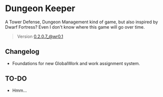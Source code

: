 # Dungeon Keeper

A Tower Defense, Dungeon Management kind of game, but also inspired by Dwarf Fortress? Even I don't know where this game will go over time.

> Version 0.2.0.7_@wr0.1

## Changelog

- Foundations for new GlobalWork and work assignment system.

## TO-DO

- Hmm...
